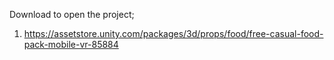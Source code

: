 Download to open the project;

1. https://assetstore.unity.com/packages/3d/props/food/free-casual-food-pack-mobile-vr-85884
